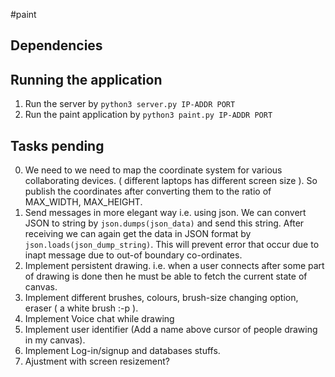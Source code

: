 #paint
## Dependencies

## Running the application
1. Run the server by `python3 server.py IP-ADDR PORT`
2. Run the paint application by `python3 paint.py IP-ADDR PORT`

## Tasks pending
0. We need to we need to map the coordinate system for various collaborating devices. ( different laptops has different screen size ). So publish the coordinates after converting them to the ratio of MAX_WIDTH, MAX_HEIGHT.
1. Send messages in more elegant way i.e. using json. We can convert JSON to string by `json.dumps(json_data)` and send this string. After receiving we can again get the data in JSON format by `json.loads(json_dump_string)`. This will prevent error that occur due to inapt message due to out-of boundary co-ordinates.
2. Implement persistent drawing. i.e. when a user connects after some part of drawing is done then he must be able to fetch the current state of canvas.
3. Implement different brushes, colours, brush-size changing option, eraser ( a white brush :-p ).
4. Implement Voice chat while drawing
5. Implement user identifier (Add a name above cursor of people drawing in my canvas).
6. Implement Log-in/signup and databases stuffs.
7. Ajustment with screen resizement?
